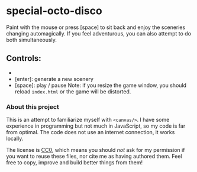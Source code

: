 # special-octo-disco
Paint with the mouse or press [space] to sit back and enjoy the sceneries changing automagically. If you feel adventurous, you can also attempt to do both simultaneously.
## Controls:
* [mouse]: paint
* [enter]: generate a new scenery
* [space]: play / pause
Note: if you resize the game window, you should reload `index.html` or the game will be distorted.
### About this project
This is an attempt to familiarize myself with `<canvas/>`. I have some experience in programming but not much in JavaScript, so my code is far from optimal. The code does not use an internet connection, it works locally.

The license is [CC0](http://creativecommons.org/publicdomain/zero/1.0/), which means you should _not_ ask for my permission if you want to reuse these files, nor cite me as having authored them. Feel free to copy, improve and build better things from them!
